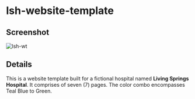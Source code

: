 # lsh-website-template

## Screenshot
![lsh-wt](https://aydavid-thetechguy.git.io/assets/lsh-wt.png)

## Details
This is a website template built for a fictional hospital named **Living Springs Hospital**. It comprises of seven (7) pages. The color combo encompasses Teal Blue to Green.
